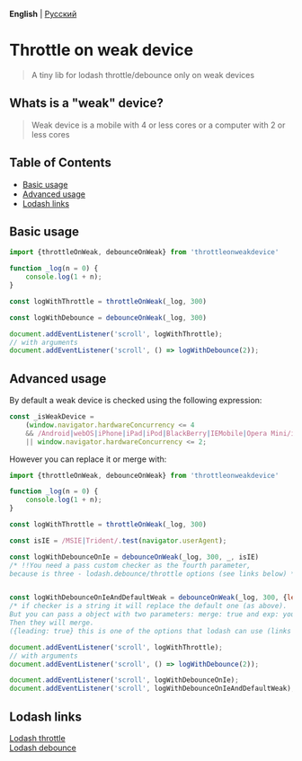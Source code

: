 **English** | [Русский](./README.ru.md)
# Throttle on weak device

> A tiny lib for lodash throttle/debounce only on weak devices

## Whats is a "weak" device?

> Weak device is a mobile with 4 or less cores or a computer with 2 or less cores

## Table of Contents

* [Basic usage](#basic-usage)
* [Advanced usage](#advanced-usage)
* [Lodash links](#lodash-links)

## Basic usage

```js
import {throttleOnWeak, debounceOnWeak} from 'throttleonweakdevice'

function _log(n = 0) {
	console.log(1 + n);
}

const logWithThrottle = throttleOnWeak(_log, 300)

const logWithDebounce = debounceOnWeak(_log, 300)

document.addEventListener('scroll', logWithThrottle);
// with arguments
document.addEventListener('scroll', () => logWithDebounce(2));
```
## Advanced usage

By default a weak device is checked using the following expression:

```js
const _isWeakDevice =
	(window.navigator.hardwareConcurrency <= 4
	&& /Android|webOS|iPhone|iPad|iPod|BlackBerry|IEMobile|Opera Mini/i.test(navigator.userAgent))
	|| window.navigator.hardwareConcurrency <= 2;
```

However you can replace it or merge with:

```js
import {throttleOnWeak, debounceOnWeak} from 'throttleonweakdevice'

function _log(n = 0) {
	console.log(1 + n);
}

const logWithThrottle = throttleOnWeak(_log, 300)

const isIE = /MSIE|Trident/.test(navigator.userAgent);

const logWithDebounceOnIe = debounceOnWeak(_log, 300, _, isIE)
/* !!You need a pass custom checker as the fourth parameter,
because is three - lodash.debounce/throttle options (see links below) */


const logWithDebounceOnIeAndDefaultWeak = debounceOnWeak(_log, 300, {leading: true}, {merge: true, exp: isIE})
/* if checker is a string it will replace the default one (as above).
But you can pass a object with two parameters: merge: true and exp: your checker.
Then they will merge.
({leading: true} this is one of the options that lodash can use (links below)) */

document.addEventListener('scroll', logWithThrottle);
// with arguments
document.addEventListener('scroll', () => logWithDebounce(2));

document.addEventListener('scroll', logWithDebounceOnIe);
document.addEventListener('scroll', logWithDebounceOnIeAndDefaultWeak);
```

## Lodash links

[Lodash throttle](https://lodash.com/docs/4.17.15#throttle) </br>
[Lodash debounce](https://lodash.com/docs/4.17.15#debounce) </br>

